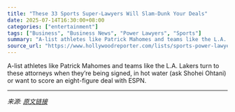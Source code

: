 ```yaml
---
title: "These 33 Sports Super-Lawyers Will Slam-Dunk Your Deals"
date: 2025-07-14T16:30:00+08:00
categories: ["entertainment"]
tags: ["Business", "Business News", "Power Lawyers", "Sports"]
summary: "A-list athletes like Patrick Mahomes and teams like the L.A. Lakers turn to these attorneys when they’re being signed, in hot water (ask Shohei Ohtani) or want to score an eight-figure deal with ESPN."
source_url: "https://www.hollywoodreporter.com/lists/sports-power-lawyers-2025/"
---
```


A-list athletes like Patrick Mahomes and teams like the L.A. Lakers turn to these attorneys when they’re being signed, in hot water (ask Shohei Ohtani) or want to score an eight-figure deal with ESPN.

---

*来源: [原文链接](https://www.hollywoodreporter.com/lists/sports-power-lawyers-2025/)*
